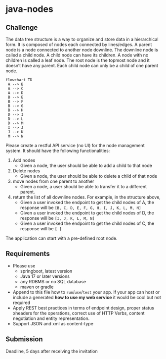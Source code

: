 # java-nodes

## Challenge

The data tree structure is a way to organize and store data in a hierarchical form. It
is composed of nodes each connected by lines/edges. A parent node is a node
connected to another node downline. The downline node is called a child node.
A child node can have its children. A node with no children is called a leaf
node. The root node is the topmost node and it doesn’t have any parent. Each
child node can only be a child of one parent node.

```mermaid
flowchart TD
 A --> B
 A --> C
 A --> D
 B --> E
 B --> F
 B --> G
 B --> H
 D --> I
 D --> L
 D --> M
 I --> J
 J --> K
 M --> N
```

Please create a restful API service (no UI) for the node management system. It should
have the following functionalities:

1. Add nodes
    * Given a node, the user should be able to add a child to that node
1. Delete nodes
    * Given a node, the user should be able to delete a child of that node
1. move nodes from one parent to another
    * Given a node, a user should be able to transfer it to a different parent.
1. return the list of all downline nodes. For example, in the structure above,
    * Given a user invoked the endpoint to get the child nodes of A, the response will
 be `[B, C, D, E, F, G, H, I, J, K, L, M, N]`
    * Given a user invoked the endpoint to get the child nodes of D, the response will
 be `[I, J, K, L, M, N]`
    * Given a user invoked the endpoint to get the child nodes of C, the response will
 be `[ ]`

The application can start with a pre-defined root node.

## Requirements

* Please use
  * springboot, latest version
  * Java 17 or later versions
  * any RDBMS or no SQL database
  * maven or gradle
* Append to this file how to `run`/`use`/`test` your app. If your app can
 host or include a generated **how to use my web service** it would be cool but
 not required
* Apply REST best practices in terms of endpoint design, proper status
 xheaders for the operations, correct use of HTTP Verbs, content negotiation
 and entity representation.
* Support JSON and xml as content-type

## Submission

Deadline, 5 days after receiving the invitation
